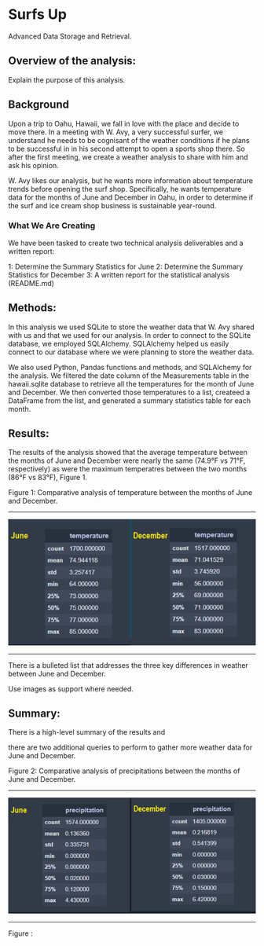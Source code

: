 # Surfs Up
 Advanced Data Storage and Retrieval.

## Overview of the analysis: 
Explain the purpose of this analysis.

## Background
Upon a trip to Oahu, Hawaii, we fall in love with the place and decide to move there. In a meeting with W. Avy, a very successful surfer, we understand he needs to be cognisant of the weather conditions if he plans to be successful in in his second attempt to open a sports shop there. So after the first meeting, we create a weather analysis to share with him and ask his opinion.

W. Avy likes our analysis, but he wants more information about temperature trends before opening the surf shop. Specifically, he wants temperature data for the months of June and December in Oahu, in order to determine if the surf and ice cream shop business is sustainable year-round.

### What We Are Creating
We have been tasked to create two technical analysis deliverables and a written report:

 1: Determine the Summary Statistics for June
 2: Determine the Summary Statistics for December
 3: A written report for the statistical analysis (README.md)


## Methods: 
In this analysis we used SQLite to store the weather data that W. Avy shared with us and that we used for our analysis. In order to connect to the SQLite database, we employed SQLAlchemy. SQLAlchemy helped us easily connect to our database where we were planning to store the weather data.

We also used Python, Pandas functions and methods, and SQLAlchemy for the analysis. We filtered the date column of the Measurements table in the hawaii.sqlite database to retrieve all the temperatures for the month of June and December. We then converted those temperatures to a list, createed a DataFrame from the list, and generated a summary statistics table for each month.


## Results:
The results of the analysis showed that the average temperature between the months of June and December were nearly the same (74.9°F vs 71°F, respectively) as were the maximum temperatres between the two months (86°F vs 83°F), Figure 1.


Figure 1: Comparative analysis of temperature between the months of June and December.

-------------------
![3-comparative-temp.png](https://github.com/BHashemi2021/surfs_up/blob/main/Resources/3-comparative-temp.png)

-------------------

There is a bulleted list that addresses the three key differences in weather between June and December. 

Use images as support where needed.

## Summary: 

There is a high-level summary of the results and 

$$$$ there are two additional queries to perform to gather more weather data for June and December.



Figure 2: Comparative analysis of precipitations between the months of June and December.

-----------------------
![3-comparative-percip.png](https://github.com/BHashemi2021/surfs_up/blob/main/Resources/3-comparative-percip.png)

-----------------------



Figure :
![]()

